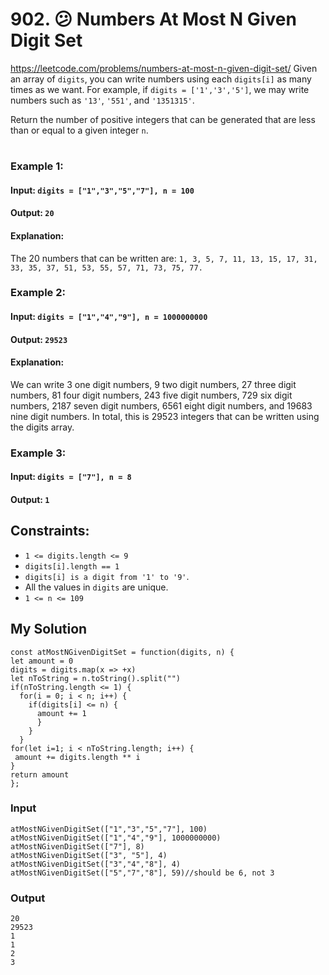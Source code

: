 # 902. 😕 Numbers At Most N Given Digit Set
https://leetcode.com/problems/numbers-at-most-n-given-digit-set/
Given an array of `digits`, you can write numbers using each `digits[i]` as many times as we want.  For example, if `digits = ['1','3','5']`, we may write numbers such as `'13'`, `'551'`, and `'1351315'`.

Return the number of positive integers that can be generated that are less than or equal to a given integer `n`.
#

### Example 1:

#### Input: `digits = ["1","3","5","7"], n = 100`
#### Output: `20`
#### Explanation: 
The 20 numbers that can be written are:
`1, 3, 5, 7, 11, 13, 15, 17, 31, 33, 35, 37, 51, 53, 55, 57, 71, 73, 75, 77.`

### Example 2:
#### Input: `digits = ["1","4","9"], n = 1000000000`
#### Output: `29523`
#### Explanation: 
We can write 3 one digit numbers, 9 two digit numbers, 27 three digit numbers,
81 four digit numbers, 243 five digit numbers, 729 six digit numbers,
2187 seven digit numbers, 6561 eight digit numbers, and 19683 nine digit numbers.
In total, this is 29523 integers that can be written using the digits array.
### Example 3:
#### Input: `digits = ["7"], n = 8`
#### Output: `1`

## Constraints:
- `1 <= digits.length <= 9`
- `digits[i].length == 1`
- `digits[i] is a digit from '1' to '9'`.
- All the values in `digits` are unique.
- `1 <= n <= 109`

## My Solution
```
const atMostNGivenDigitSet = function(digits, n) {
let amount = 0
digits = digits.map(x => +x)
let nToString = n.toString().split("")
if(nToString.length <= 1) {
  for(i = 0; i < n; i++) {
    if(digits[i] <= n) {
      amount += 1
      }
    }
  }
for(let i=1; i < nToString.length; i++) {
 amount += digits.length ** i
}
return amount
};
```

### Input
```
atMostNGivenDigitSet(["1","3","5","7"], 100)
atMostNGivenDigitSet(["1","4","9"], 1000000000)
atMostNGivenDigitSet(["7"], 8)
atMostNGivenDigitSet(["3", "5"], 4)
atMostNGivenDigitSet(["3","4","8"], 4)
atMostNGivenDigitSet(["5","7","8"], 59)//should be 6, not 3
```

### Output
```
20
29523
1
1
2
3
```

